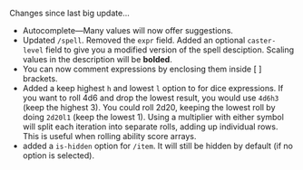 Changes since last big update...

- Autocomplete—Many values will now offer suggestions.
- Updated `/spell`. Removed the `expr` field. Added an optional `caster-level` field to give you a modified version of the spell desciption. Scaling values in the description will be **bolded**.
- You can now comment expressions by enclosing them inside [ ] brackets.
- Added a keep highest `h` and lowest `l` option to for dice expressions. If you want to roll 4d6 and drop the lowest result, you would use `4d6h3` (keep the highest 3). You could roll 2d20, keeping the lowest roll by doing `2d20l1` (keep the lowest 1).  Using a multiplier with either symbol will split each iteration into separate rolls, adding up individual rows. This is useful when rolling ability score arrays.
- added a `is-hidden` option for `/item`. It will still be hidden by default (if no option is selected).
